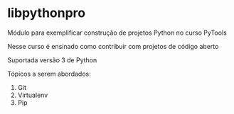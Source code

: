 # libpythonpro

Módulo para exemplificar construção de projetos Python no curso PyTools

Nesse curso é ensinado como contribuir com projetos de código aberto

Suportada versão 3 de Python

Tópicos a serem abordados:
 1. Git
 2. Virtualenv
 3. Pip
